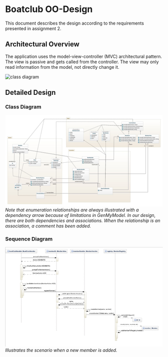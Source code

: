 # Boatclub OO-Design
This document describes the design according to the requirements presented in assignment 2.

## Architectural Overview
The application uses the model-view-controller (MVC) architectural pattern. The view is passive and gets called from the controller. The view may only read information from the model, not directly change it.

![class diagram](img/package_diagram.jpg)

## Detailed Design
### Class Diagram
![class diagram](img/a2-CD-v4.jpeg)
*Note that enumeration relationships are always illustrated with a dependency arrow because of limitations in GenMyModel. In our design, there are both dependencies and associations. When the relationship is an association, a comment has been added.*

### Sequence Diagram
![sequence diagram](img/a2-SD-v1.png)
*Illustrates the scenario when a new member is added.*